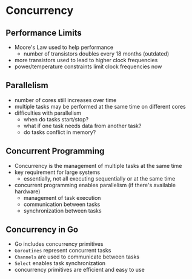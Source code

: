 # Concurrency

## Performance Limits

- Moore's Law used to help performance
  - number of transistors doubles every 18 months (outdated)
- more transistors used to lead to higher clock frequencies
- power/temperature constraints limit clock frequencies now

## Parallelism

- number of cores still increases over time
- multiple tasks may be performed at the same time on different cores
- difficulties with parallelism
  - when do tasks start/stop?
  - what if one task needs data from another task?
  - do tasks conflict in memory?

## Concurrent Programming

- Concurrency is the management of multiple tasks at the same time
- key requirement for large systems
  - essentially, not all executing sequentially or at the same time
- concurrent programming enables parallelism (if there's available hardware)
  - management of task execution
  - communication between tasks
  - synchronization between tasks

## Concurrency in Go

- Go includes concurrency primitives
- `Goroutines` represent concurrent tasks
- `Channels` are used to communicate between tasks
- `Select` enables task synchronization
- concurrency primitives are efficient and easy to use
